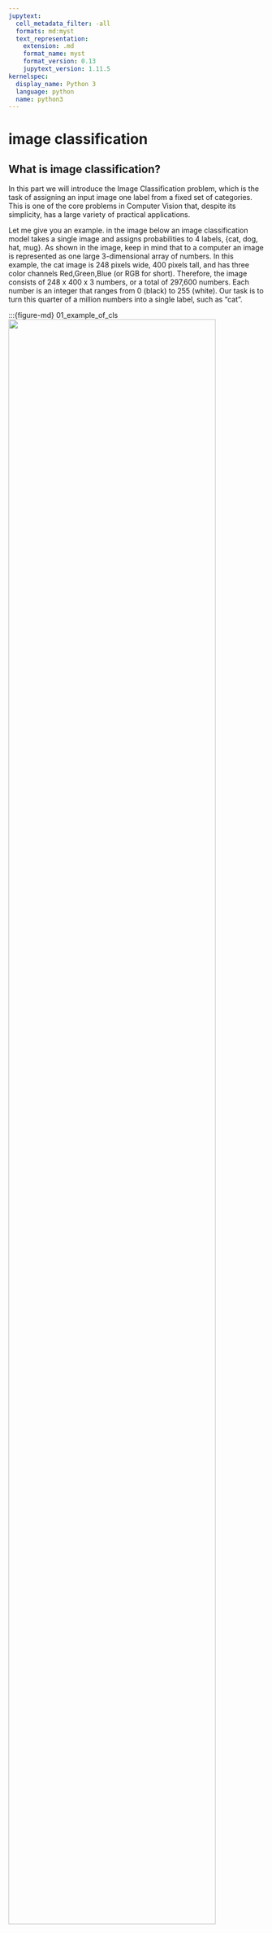 ```yaml
---
jupytext:
  cell_metadata_filter: -all
  formats: md:myst
  text_representation:
    extension: .md
    format_name: myst
    format_version: 0.13
    jupytext_version: 1.11.5
kernelspec:
  display_name: Python 3
  language: python
  name: python3
---
```


# image classification

## What is image classification?

In this part we will introduce the Image Classification problem, which is the task of assigning an input image one label from a fixed set of categories. This is one of the core problems in Computer Vision that, despite its simplicity, has a large variety of practical applications.

Let me give you an example. in the image below an image classification model takes a single image and assigns probabilities to 4 labels, {cat, dog, hat, mug}. As shown in the image, keep in mind that to a computer an image is represented as one large 3-dimensional array of numbers. In this example, the cat image is 248 pixels wide, 400 pixels tall, and has three color channels Red,Green,Blue (or RGB for short). Therefore, the image consists of 248 x 400 x 3 numbers, or a total of 297,600 numbers. Each number is an integer that ranges from 0 (black) to 255 (white). Our task is to turn this quarter of a million numbers into a single label, such as “cat”.

:::{figure-md} 01_example_of_cls
<img src="../../images/deep-learning/imgcls/01_classify_eg.png" width="90%" class="bg-white mb-1">

Example of the image classification task
:::

The task in Image Classification is to predict a single label (or a distribution over labels as shown here to indicate our confidence) for a given image. Images are 3-dimensional arrays of integers from 0 to 255, of size Width x Height x 3. The 3 represents the three color channels Red, Green, Blue.

## Challenges

Since this task of recognizing a visual concept (e.g. cat) is relatively trivial for a human to perform, it is worth considering the challenges involved from the perspective of a Computer Vision algorithm. As we present (an inexhaustive) list of challenges below, keep in mind the raw representation of images as a 3-D array of brightness values:
- Viewpoint variation. A single instance of an object can be oriented in many ways with respect to the camera,
- Scale variation. Visual classes often exhibit variation in their size (size in the real world, not only in terms of their extent in the image),
- Deformation. Many objects of interest are not rigid bodies and can be deformed in extreme ways,
- Occlusion. The objects of interest can be occluded. Sometimes only a small portion of an object (as little as few pixels) could be visible,
- Illumination conditions. The effects of illumination are drastic on the pixel level,
- Background clutter. The objects of interest may blend into their environment, making them hard to identify,
- Intra-class variation. The classes of interest can often be relatively broad, such as chair. There are many different types of these objects, each with their own appearance.

A good image classification model must be invariant to the cross product of all these variations, while simultaneously retaining sensitivity to the inter-class variations.

## Pipeline of image classification

We’ve seen that the task in Image Classification is to take an array of pixels that represents a single image and assign a label to it. Our complete pipeline can be formalized as follows:
- Input: Our input consists of a set of N images, each labeled with one of K different classes. We refer to this data as the training set,
- Learning: Our task is to use the training set to learn what every one of the classes looks like. We refer to this step as training a classifier, or learning a model,
- Evaluation: In the end, we evaluate the quality of the classifier by asking it to predict labels for a new set of images that it has never seen before. We will then compare the true labels of these images to the ones predicted by the classifier. Intuitively, we’re hoping that a lot of the predictions match up with the true answers (which we call the ground truth).

## History & classic models

LeNet AlexNet VGGNet GoogleNet ResNet DenseNet SENet MobileNet ShuffleNet ViT

### VGGNet

The VGG (Visual Geometry Group) multilayer network model has 19 more layers than AlexNet, verifying that increasing the depth in the network structure can directly affect the model performance. The design idea of VGG is to increase the depth of the network and use a small size convolutional kernel instead. As shown in the figure below, three 3×3 convolutional kernels are used to replace the 7×7 convolutional kernels in AlexNet, and two 3×3 convolutional kernels are used to replace the 5×5 convolutional kernels, which can increase the depth of the network and improve the model effect while ensuring the same perceptual field. The number of model parameters and operations can be reduced by using smaller 3×3 Filters, and the image feature information can be better retained. The specific advantages of the improvement are summarized as follows. 
- Using small 3×3 filters to replace large convolutional kernels 
- After replacing the convolution kernel, the convolution layers have the same perceptual field. 
- Each layer is trained by Re LU activation function and batch gradient descent after convolution operation 
- It is verified that increasing the network depth can improve the model performance Although, VGG has achieved good results in image classification and localization problems in 2014 due to its deeper network structure and low computational complexity, it uses 140 million parameters and is computationally intensive, which is its shortcoming.

:::{figure-md} 02_VGG_structure
<img src="../../images/deep-learning/imgcls/02_VGG.png" width="90%" class="bg-white mb-1">

Structure of VGGNet {cite}`VGG_structure`
:::

#### Code

```{code-cell}

```

### Resnet

ResNet (Residual Network) was proposed by Kaiming He and won the 2015 ILSVRC Grand Prix with an error rate of 3.57%. In the previous network, when the model is not deep enough, its network recognition is not strong, but when the network stack (Plain Network) is very deep, the network gradient disappearance and gradient dispersion are obvious, resulting in the model's computational effectiveness but not up but down. Therefore, in view of the degradation problem of this deep network, ResNet is designed as an ultra-deep network without the gradient vanishing problem.ResNet has various types depending on the number of layers, from 18 to 1202 layers. As an example, Res Net50 consists of 49 convolutional layers and 1 fully connected layer, as shown in the figure below. This simple addition does not add additional parameters and computation to the network, but can greatly increase the training speed and improve the training effect, and this simple structure can well solve the degradation problem when the model deepens the number of layers. In this way, the network will always be in the optimal state and the performance of the network will not decrease with increasing depth.
The most important part of ResNet should be the residual block, and here is the structure.

:::{figure-md} 03_residual_block
<img src="../../images/deep-learning/imgcls/03_resblock.png" width="90%" class="bg-white mb-1">

Structure of residual block {cite}`resblock_structure`
:::

:::{figure-md} 04_ResNet_structure
<img src="../../images/deep-learning/imgcls/04_ResNet.png" width="90%" class="bg-white mb-1">

Structure of residual network {cite}`resnet_structure`
:::

#### Code

```{code-cell}
import time
import tensorflow as tf
import tensorflow.contrib as tf_contrib

weight_init = tf_contrib.layers.variance_scaling_initializer()
weight_regularizer = tf_contrib.layers.l2_regularizer(0.0001)

# Layer
def conv(x, channels, kernel=4, stride=2, padding='SAME', use_bias=True, scope='conv_0'):
    with tf.variable_scope(scope):
        x = tf.layers.conv2d(inputs=x, filters=channels,
                             kernel_size=kernel, kernel_initializer=weight_init,
                             kernel_regularizer=weight_regularizer,
                             strides=stride, use_bias=use_bias, padding=padding)

        return x

def fully_conneted(x, units, use_bias=True, scope='fully_0'):
    with tf.variable_scope(scope):
        x = flatten(x)
        x = tf.layers.dense(x, units=units, kernel_initializer=weight_init, kernel_regularizer=weight_regularizer, use_bias=use_bias)

        return x

def resblock(x_init, channels, is_training=True, use_bias=True, downsample=False, scope='resblock') :
    with tf.variable_scope(scope) :

        x = batch_norm(x_init, is_training, scope='batch_norm_0')
        x = relu(x)


        if downsample :
            x = conv(x, channels, kernel=3, stride=2, use_bias=use_bias, scope='conv_0')
            x_init = conv(x_init, channels, kernel=1, stride=2, use_bias=use_bias, scope='conv_init')

        else :
            x = conv(x, channels, kernel=3, stride=1, use_bias=use_bias, scope='conv_0')

        x = batch_norm(x, is_training, scope='batch_norm_1')
        x = relu(x)
        x = conv(x, channels, kernel=3, stride=1, use_bias=use_bias, scope='conv_1')



        return x + x_init

def bottle_resblock(x_init, channels, is_training=True, use_bias=True, downsample=False, scope='bottle_resblock') :
    with tf.variable_scope(scope) :
        x = batch_norm(x_init, is_training, scope='batch_norm_1x1_front')
        shortcut = relu(x)

        x = conv(shortcut, channels, kernel=1, stride=1, use_bias=use_bias, scope='conv_1x1_front')
        x = batch_norm(x, is_training, scope='batch_norm_3x3')
        x = relu(x)

        if downsample :
            x = conv(x, channels, kernel=3, stride=2, use_bias=use_bias, scope='conv_0')
            shortcut = conv(shortcut, channels*4, kernel=1, stride=2, use_bias=use_bias, scope='conv_init')

        else :
            x = conv(x, channels, kernel=3, stride=1, use_bias=use_bias, scope='conv_0')
            shortcut = conv(shortcut, channels * 4, kernel=1, stride=1, use_bias=use_bias, scope='conv_init')

        x = batch_norm(x, is_training, scope='batch_norm_1x1_back')
        x = relu(x)
        x = conv(x, channels*4, kernel=1, stride=1, use_bias=use_bias, scope='conv_1x1_back')

        return x + shortcut



def get_residual_layer(res_n) :
    x = []

    if res_n == 18 :
        x = [2, 2, 2, 2]

    if res_n == 34 :
        x = [3, 4, 6, 3]

    if res_n == 50 :
        x = [3, 4, 6, 3]

    if res_n == 101 :
        x = [3, 4, 23, 3]

    if res_n == 152 :
        x = [3, 8, 36, 3]

    return x

# Sampling
def flatten(x) :
    return tf.layers.flatten(x)

def global_avg_pooling(x):
    gap = tf.reduce_mean(x, axis=[1, 2], keepdims=True)
    return gap

def avg_pooling(x) :
    return tf.layers.average_pooling2d(x, pool_size=2, strides=2, padding='SAME')

# Activation function
def relu(x):
    return tf.nn.relu(x)

# Normalization function
def batch_norm(x, is_training=True, scope='batch_norm'):
    return tf_contrib.layers.batch_norm(x,
                                        decay=0.9, epsilon=1e-05,
                                        center=True, scale=True, updates_collections=None,
                                        is_training=is_training, scope=scope)
    
class ResNet(object):
    def __init__(self, sess, args):
        self.model_name = 'ResNet'
        self.sess = sess
        self.dataset_name = args.dataset

        if self.dataset_name == 'cifar10' :
            self.train_x, self.train_y, self.test_x, self.test_y = load_cifar10()
            self.img_size = 32
            self.c_dim = 3
            self.label_dim = 10

        self.checkpoint_dir = args.checkpoint_dir
        self.log_dir = args.log_dir

        self.res_n = args.res_n

        self.epoch = args.epoch
        self.batch_size = args.batch_size
        self.iteration = len(self.train_x) // self.batch_size

        self.init_lr = args.lr

    # Generator
    def network(self, x, is_training=True, reuse=False):
        with tf.variable_scope("network", reuse=reuse):

            if self.res_n < 50 :
                residual_block = resblock
            else :
                residual_block = bottle_resblock

            residual_list = get_residual_layer(self.res_n)

            ch = 32 # paper is 64
            x = conv(x, channels=ch, kernel=3, stride=1, scope='conv')

            for i in range(residual_list[0]) :
                x = residual_block(x, channels=ch, is_training=is_training, downsample=False, scope='resblock0_' + str(i))

            x = residual_block(x, channels=ch*2, is_training=is_training, downsample=True, scope='resblock1_0')

            for i in range(1, residual_list[1]) :
                x = residual_block(x, channels=ch*2, is_training=is_training, downsample=False, scope='resblock1_' + str(i))

            x = residual_block(x, channels=ch*4, is_training=is_training, downsample=True, scope='resblock2_0')

            for i in range(1, residual_list[2]) :
                x = residual_block(x, channels=ch*4, is_training=is_training, downsample=False, scope='resblock2_' + str(i))

            x = residual_block(x, channels=ch*8, is_training=is_training, downsample=True, scope='resblock_3_0')

            for i in range(1, residual_list[3]) :
                x = residual_block(x, channels=ch*8, is_training=is_training, downsample=False, scope='resblock_3_' + str(i))

            x = batch_norm(x, is_training, scope='batch_norm')
            x = relu(x)

            x = global_avg_pooling(x)
            x = fully_conneted(x, units=self.label_dim, scope='logit')

            return x

```

### DenseNet

DenseNet proposes a more radical dense connection mechanism than ResNet: i.e., connecting all layers to each other, specifically each layer accepts all the layers before it as its additional input. resNet short-circuits each layer with some previous layer (usually 2-3 layers), and the connection is made by element-level summation. In DenseNet, each layer is connected (concat) with all the preceding layers in the channel dimension and used as input to the next layer, which is a dense connection. Moreover, DenseNet is directly concat feature maps from different layers, which enables feature reuse and improves efficiency, and this feature is the most important difference between DenseNet and ResNet.

:::{figure-md} 05_dense_block
<img src="../../images/deep-learning/imgcls/05_denseblock.png" width="90%" class="bg-white mb-1">

Structure of dense block {cite}`denseblock_structure`
:::

:::{figure-md} 06_DenseNet_structure
<img src="../../images/deep-learning/imgcls/06_DenseNet.png" width="90%" class="bg-white mb-1">

Structure of dense network {cite}`densenet_structure`
:::

#### Code

```{code-cell}
import tensorflow as tf
from tflearn.layers.conv import global_avg_pool
from tensorflow.examples.tutorials.mnist import input_data
from tensorflow.contrib.layers import batch_norm, flatten
from tensorflow.contrib.framework import arg_scope
import numpy as np

# Hyperparameter
nb_block = 2
dropout_rate = 0.2

def conv_layer(input, filter, kernel, stride=1, layer_name="conv"):
    with tf.name_scope(layer_name):
        network = tf.layers.conv2d(inputs=input, filters=filter, kernel_size=kernel, strides=stride, padding='SAME')
        return network

def Global_Average_Pooling(x, stride=1):
    """
    width = np.shape(x)[1]
    height = np.shape(x)[2]
    pool_size = [width, height]
    return tf.layers.average_pooling2d(inputs=x, pool_size=pool_size, strides=stride) # The stride value does not matter
    It is global average pooling without tflearn
    """

    return global_avg_pool(x, name='Global_avg_pooling')
    # But maybe you need to install h5py and curses or not


def Batch_Normalization(x, training, scope):
    with arg_scope([batch_norm],
                   scope=scope,
                   updates_collections=None,
                   decay=0.9,
                   center=True,
                   scale=True,
                   zero_debias_moving_mean=True) :
        return tf.cond(training,
                       lambda : batch_norm(inputs=x, is_training=training, reuse=None),
                       lambda : batch_norm(inputs=x, is_training=training, reuse=True))

def Drop_out(x, rate, training) :
    return tf.layers.dropout(inputs=x, rate=rate, training=training)

def Relu(x):
    return tf.nn.relu(x)

def Average_pooling(x, pool_size=[2,2], stride=2, padding='VALID'):
    return tf.layers.average_pooling2d(inputs=x, pool_size=pool_size, strides=stride, padding=padding)


def Max_Pooling(x, pool_size=[3,3], stride=2, padding='VALID'):
    return tf.layers.max_pooling2d(inputs=x, pool_size=pool_size, strides=stride, padding=padding)

def Concatenation(layers) :
    return tf.concat(layers, axis=3)

def Linear(x) :
    return tf.layers.dense(inputs=x, units=class_num, name='linear')

class DenseNet():
    def __init__(self, x, nb_blocks, filters, training):
        self.nb_blocks = nb_blocks
        self.filters = filters
        self.training = training
        self.model = self.Dense_net(x)

    def bottleneck_layer(self, x, scope):
        # print(x)
        with tf.name_scope(scope):
            x = Batch_Normalization(x, training=self.training, scope=scope+'_batch1')
            x = Relu(x)
            x = conv_layer(x, filter=4 * self.filters, kernel=[1,1], layer_name=scope+'_conv1')
            x = Drop_out(x, rate=dropout_rate, training=self.training)

            x = Batch_Normalization(x, training=self.training, scope=scope+'_batch2')
            x = Relu(x)
            x = conv_layer(x, filter=self.filters, kernel=[3,3], layer_name=scope+'_conv2')
            x = Drop_out(x, rate=dropout_rate, training=self.training)

            # print(x)

            return x

    def transition_layer(self, x, scope):
        with tf.name_scope(scope):
            x = Batch_Normalization(x, training=self.training, scope=scope+'_batch1')
            x = Relu(x)
            # x = conv_layer(x, filter=self.filters, kernel=[1,1], layer_name=scope+'_conv1')
            
            # https://github.com/taki0112/Densenet-Tensorflow/issues/10
            
            in_channel = x.shape[-1]
            x = conv_layer(x, filter=in_channel*0.5, kernel=[1,1], layer_name=scope+'_conv1')
            x = Drop_out(x, rate=dropout_rate, training=self.training)
            x = Average_pooling(x, pool_size=[2,2], stride=2)

            return x

    def dense_block(self, input_x, nb_layers, layer_name):
        with tf.name_scope(layer_name):
            layers_concat = list()
            layers_concat.append(input_x)

            x = self.bottleneck_layer(input_x, scope=layer_name + '_bottleN_' + str(0))

            layers_concat.append(x)

            for i in range(nb_layers - 1):
                x = Concatenation(layers_concat)
                x = self.bottleneck_layer(x, scope=layer_name + '_bottleN_' + str(i + 1))
                layers_concat.append(x)

            x = Concatenation(layers_concat)

            return x

    def Dense_net(self, input_x):
        x = conv_layer(input_x, filter=2 * self.filters, kernel=[7,7], stride=2, layer_name='conv0')
        x = Max_Pooling(x, pool_size=[3,3], stride=2)

        for i in range(self.nb_blocks) :
            # 6 -> 12 -> 48
            x = self.dense_block(input_x=x, nb_layers=4, layer_name='dense_'+str(i))
            x = self.transition_layer(x, scope='trans_'+str(i))

        """
        x = self.dense_block(input_x=x, nb_layers=6, layer_name='dense_1')
        x = self.transition_layer(x, scope='trans_1')
        x = self.dense_block(input_x=x, nb_layers=12, layer_name='dense_2')
        x = self.transition_layer(x, scope='trans_2')
        x = self.dense_block(input_x=x, nb_layers=48, layer_name='dense_3')
        x = self.transition_layer(x, scope='trans_3')
        """

        x = self.dense_block(input_x=x, nb_layers=32, layer_name='dense_final')

        # 100 Layer
        x = Batch_Normalization(x, training=self.training, scope='linear_batch')
        x = Relu(x)
        x = Global_Average_Pooling(x)
        x = flatten(x)
        x = Linear(x)

        # x = tf.reshape(x, [-1, 10])
        return x
```

### MobileNet

MobileNets are based on a streamlined architecture that uses depth-wise separable convolutions to build light weight deep neural networks. We introduce two simple global hyper-parameters that efficiently trade off between latency and accuracy. These hyper-parameters allow the model builder to choose the right sized model for their application based on the constraints of the problem.
Besides, the standard convolutional filters for normal CNNs are replaced by two layers: depthwise convolution and pointwise convolution to build a depthwise separable filter.

:::{figure-md} 07_MobileNet_convolution_structure
<img src="../../images/deep-learning/imgcls/07_mobileconv.png" width="90%" class="bg-white mb-1">

Replacement of standard convolution filter {cite}`mobileconv_structure`
:::

:::{figure-md} 07_MobileNet_body_structure
<img src="../../images/deep-learning/imgcls/08_MobileNet.png" width="90%" class="bg-white mb-1">

Body structure of MobileNet {cite}`mobilenet_structure`
:::

#### Code

```{code-cell}
import tensorflow as tf
import tensorflow.contrib.slim as slim


def mobilenet_v2_arg_scope(weight_decay, is_training=True, depth_multiplier=1.0, regularize_depthwise=False,
                           dropout_keep_prob=1.0):

    regularizer = tf.contrib.layers.l2_regularizer(weight_decay)
    if regularize_depthwise:
        depthwise_regularizer = regularizer
    else:
        depthwise_regularizer = None

    with slim.arg_scope([slim.conv2d, slim.separable_conv2d],
                        activation_fn=tf.nn.relu, normalizer_fn=slim.batch_norm,
                        normalizer_params={'is_training': is_training, 'center': True, 'scale': True }):

        with slim.arg_scope([slim.conv2d], weights_regularizer=regularizer):

            with slim.arg_scope([slim.separable_conv2d],
                                weights_regularizer=depthwise_regularizer, depth_multiplier=depth_multiplier):

                with slim.arg_scope([slim.dropout], is_training=is_training, keep_prob=dropout_keep_prob) as sc:

                    return sc


def block(net, input_filters, output_filters, expansion, stride):
    res_block = net
    res_block = slim.conv2d(inputs=res_block, num_outputs=input_filters * expansion, kernel_size=[1, 1])
    res_block = slim.separable_conv2d(inputs=res_block, num_outputs=None, kernel_size=[3, 3], stride=stride)
    res_block = slim.conv2d(inputs=res_block, num_outputs=output_filters, kernel_size=[1, 1], activation_fn=None)
    if stride == 2:
        return res_block
    else:
        if input_filters != output_filters:
            net = slim.conv2d(inputs=net, num_outputs=output_filters, kernel_size=[1, 1], activation_fn=None)
        return tf.add(res_block, net)


def blocks(net, expansion, output_filters, repeat, stride):
    input_filters = net.shape[3].value

    # first layer should take stride into account
    net = block(net, input_filters, output_filters, expansion, stride)

    for _ in range(1, repeat):
        net = block(net, input_filters, output_filters, expansion, 1)

    return net


def mobilenet_v2(inputs,
                 num_classes=1000,
                 dropout_keep_prob=0.999,
                 is_training=True,
                 depth_multiplier=1.0,
                 prediction_fn=tf.contrib.layers.softmax,
                 spatial_squeeze=True,
                 scope='MobilenetV2'):

    endpoints = dict()

    expansion = 6

    with tf.variable_scope(scope):

        with slim.arg_scope(mobilenet_v2_arg_scope(0.0004, is_training=is_training, depth_multiplier=depth_multiplier,
                                                   dropout_keep_prob=dropout_keep_prob)):
            net = tf.identity(inputs)

            net = slim.conv2d(net, 32, [3, 3], scope='conv11', stride=2)

            net = blocks(net=net, expansion=1, output_filters=16, repeat=1, stride=1)

            net = blocks(net=net, expansion=expansion, output_filters=24, repeat=2, stride=2)

            net = blocks(net=net, expansion=expansion, output_filters=32, repeat=3, stride=2)

            net = blocks(net=net, expansion=expansion, output_filters=64, repeat=4, stride=2)

            net = blocks(net=net, expansion=expansion, output_filters=96, repeat=3, stride=1)

            net = blocks(net=net, expansion=expansion, output_filters=160, repeat=3, stride=2)

            net = blocks(net=net, expansion=expansion, output_filters=320, repeat=1, stride=1)

            net = slim.conv2d(net, 1280, [1, 1], scope='last_bottleneck')

            net = slim.avg_pool2d(net, [7, 7])

            logits = slim.conv2d(net, num_classes, [1, 1], activation_fn=None, normalizer_fn=None, scope='features')

            if spatial_squeeze:
                logits = tf.squeeze(logits, [1, 2], name='SpatialSqueeze')

            endpoints['Logits'] = logits

            if prediction_fn:
                endpoints['Predictions'] = prediction_fn(logits, scope='Predictions')

    return logits, endpoints
```

### ViT

Different from the previous models, ViT (Vision Transformer) uses the concept of Transformer. Inspired by the Transformer scaling successes in NLP, they experiment with applying a standard Transformer directly to images, with the fewest possible modifications. To do so, they split an image into patches and provide the sequence of linear embeddings of these patches as an input to a Transformer. Image patches are treated the same way as tokens (words) in an NLP application. They train the model on image classification in supervised fashion.

#### Code

```{code-cell}
import tensorflow as tf
from tensorflow.keras import Model
from tensorflow.keras.layers import Layer
from tensorflow.keras import Sequential
import tensorflow.keras.layers as nn

from tensorflow import einsum
from einops import rearrange, repeat
from einops.layers.tensorflow import Rearrange

def pair(t):
    return t if isinstance(t, tuple) else (t, t)

class PreNorm(Layer):
    def __init__(self, fn):
        super(PreNorm, self).__init__()

        self.norm = nn.LayerNormalization()
        self.fn = fn

    def call(self, x, training=True):
        return self.fn(self.norm(x), training=training)

class MLP(Layer):
    def __init__(self, dim, hidden_dim, dropout=0.0):
        super(MLP, self).__init__()

        def GELU():
            def gelu(x, approximate=False):
                if approximate:
                    coeff = tf.cast(0.044715, x.dtype)
                    return 0.5 * x * (1.0 + tf.tanh(0.7978845608028654 * (x + coeff * tf.pow(x, 3))))
                else:
                    return 0.5 * x * (1.0 + tf.math.erf(x / tf.cast(1.4142135623730951, x.dtype)))

            return nn.Activation(gelu)

        self.net = Sequential([
            nn.Dense(units=hidden_dim),
            GELU(),
            nn.Dropout(rate=dropout),
            nn.Dense(units=dim),
            nn.Dropout(rate=dropout)
        ])

    def call(self, x, training=True):
        return self.net(x, training=training)

class Attention(Layer):
    def __init__(self, dim, heads=8, dim_head=64, dropout=0.0):
        super(Attention, self).__init__()
        inner_dim = dim_head * heads
        project_out = not (heads == 1 and dim_head == dim)

        self.heads = heads
        self.scale = dim_head ** -0.5

        self.attend = nn.Softmax()
        self.to_qkv = nn.Dense(units=inner_dim * 3, use_bias=False)

        if project_out:
            self.to_out = [
                nn.Dense(units=dim),
                nn.Dropout(rate=dropout)
            ]
        else:
            self.to_out = []

        self.to_out = Sequential(self.to_out)

    def call(self, x, training=True):
        qkv = self.to_qkv(x)
        qkv = tf.split(qkv, num_or_size_splits=3, axis=-1)
        q, k, v = map(lambda t: rearrange(t, 'b n (h d) -> b h n d', h=self.heads), qkv)

        # dots = tf.matmul(q, tf.transpose(k, perm=[0, 1, 3, 2])) * self.scale
        dots = einsum('b h i d, b h j d -> b h i j', q, k) * self.scale
        attn = self.attend(dots)

        # x = tf.matmul(attn, v)
        x = einsum('b h i j, b h j d -> b h i d', attn, v)
        x = rearrange(x, 'b h n d -> b n (h d)')
        x = self.to_out(x, training=training)

        return x

class Transformer(Layer):
    def __init__(self, dim, depth, heads, dim_head, mlp_dim, dropout=0.0):
        super(Transformer, self).__init__()

        self.layers = []

        for _ in range(depth):
            self.layers.append([
                PreNorm(Attention(dim, heads=heads, dim_head=dim_head, dropout=dropout)),
                PreNorm(MLP(dim, mlp_dim, dropout=dropout))
            ])

    def call(self, x, training=True):
        for attn, mlp in self.layers:
            x = attn(x, training=training) + x
            x = mlp(x, training=training) + x

        return x

class ViT(Model):
    def __init__(self, image_size, patch_size, num_classes, dim, depth, heads, mlp_dim,
                 pool='cls', dim_head=64, dropout=0.0, emb_dropout=0.0):
        """
            image_size: int.
            -> Image size. If you have rectangular images, make sure your image size is the maximum of the width and height
            patch_size: int.
            -> Number of patches. image_size must be divisible by patch_size.
            -> The number of patches is: n = (image_size // patch_size) ** 2 and n must be greater than 16.
            num_classes: int.
            -> Number of classes to classify.
            dim: int.
            -> Last dimension of output tensor after linear transformation nn.Linear(..., dim).
            depth: int.
            -> Number of Transformer blocks.
            heads: int.
            -> Number of heads in Multi-head Attention layer.
            mlp_dim: int.
            -> Dimension of the MLP (FeedForward) layer.
            dropout: float between [0, 1], default 0..
            -> Dropout rate.
            emb_dropout: float between [0, 1], default 0.
            -> Embedding dropout rate.
            pool: string, either cls token pooling or mean pooling
        """
        super(ViT, self).__init__()

        image_height, image_width = pair(image_size)
        patch_height, patch_width = pair(patch_size)

        assert image_height % patch_height == 0 and image_width % patch_width == 0, 'Image dimensions must be divisible by the patch size.'

        num_patches = (image_height // patch_height) * (image_width // patch_width)
        assert pool in {'cls', 'mean'}, 'pool type must be either cls (cls token) or mean (mean pooling)'

        self.patch_embedding = Sequential([
            Rearrange('b (h p1) (w p2) c -> b (h w) (p1 p2 c)', p1=patch_height, p2=patch_width),
            nn.Dense(units=dim)
        ], name='patch_embedding')

        self.pos_embedding = tf.Variable(initial_value=tf.random.normal([1, num_patches + 1, dim]))
        self.cls_token = tf.Variable(initial_value=tf.random.normal([1, 1, dim]))
        self.dropout = nn.Dropout(rate=emb_dropout)

        self.transformer = Transformer(dim, depth, heads, dim_head, mlp_dim, dropout)

        self.pool = pool

        self.mlp_head = Sequential([
            nn.LayerNormalization(),
            nn.Dense(units=num_classes)
        ], name='mlp_head')

    def call(self, img, training=True, **kwargs):
        x = self.patch_embedding(img)
        b, n, d = x.shape

        cls_tokens = repeat(self.cls_token, '() n d -> b n d', b=b)
        x = tf.concat([cls_tokens, x], axis=1)
        x += self.pos_embedding[:, :(n + 1)]
        x = self.dropout(x, training=training)

        x = self.transformer(x, training=training)

        if self.pool == 'mean':
            x = tf.reduce_mean(x, axis=1)
        else:
            x = x[:, 0]

        x = self.mlp_head(x)

        return x
```

## Classic datasets

As we said before, image classification task is mainly trained by datasets, so the importance of dataset is obvious. Here, we will introduce some widely-used datasets.

### CIFAR-10/100

The [CIFAR-10 dataset](http://www.cs.toronto.edu/~kriz/cifar.html) consists of 60000 32x32 colour images in 10 classes, with 6000 images per class. There are 50000 training images and 10000 test images. The dataset is divided into five training batches and one test batch, each with 10000 images. The test batch contains exactly 1000 randomly-selected images from each class. The training batches contain the remaining images in random order, but some training batches may contain more images from one class than another. Between them, the training batches contain exactly 5000 images from each class.
The CIFAR-100 dataset is just like the CIFAR-10, except it has 100 classes containing 600 images each. There are 500 training images and 100 testing images per class. The 100 classes in the CIFAR-100 are grouped into 20 superclasses. Each image comes with a "fine" label (the class to which it belongs) and a "coarse" label (the superclass to which it belongs).

#### Download

```{code-cell}
# For Linux
wget http://www.cs.toronto.edu/~kriz/cifar-10-python.tar.gz
wget http://www.cs.toronto.edu/~kriz/cifar-100-python.tar.gz

# For Win/Mac
# Download from the offical website
```

### ImageNet-1000

[ImageNet](https://image-net.org/) is an image dataset organized according to the WordNet hierarchy. Each meaningful concept in WordNet, possibly described by multiple words or word phrases, is called a "synonym set" or "synset". There are more than 100,000 synsets in WordNet; the majority of them are nouns (80,000+). In ImageNet, we aim to provide on average 1000 images to illustrate each synset. Images of each concept are quality-controlled and human-annotated. In its completion, we hope ImageNet will offer tens of millions of cleanly labeled and sorted images for most of the concepts in the WordNet hierarchy.

#### Download

If you want to download this dataset, please visit [kaggle](https://www.kaggle.com/c/imagenet-object-localization-challenge/overview/description) for more information.

## Standards

### top-1 accuracy

If your predicted label takes the largest one inside the final probability vector as the prediction result, and if the one with the highest probability in your prediction result is correctly classified, then the prediction is correct. Otherwise, the prediction is wrong.

### top-5 accuracy

Among the 50 classification probabilities of the test image, take the first 5 maximum classification probabilities, whether the correct label (classification) is in it or not, that is, whether it is one of these first 5, if it is, it is a successful classification.

## Your turn! 🚀

TBD.

## Acknowledgments

Thanks to [Sebastian Raschka](https://github.com/rasbt) for creating the open-source project [stat453-deep-learning-ss20](https://github.com/rasbt/stat453-deep-learning-ss20) and [Diego Gomez](https://github.com/diegoalejogm) for creating the open-source project [gans](https://github.com/diegoalejogm/gans). They inspire the majority of the content in this chapter.
https://cs231n.github.io/classification/
https://github.com/taki0112/ResNet-Tensorflow
https://github.com/taki0112/Densenet-Tensorflow
https://github.com/ohadlights/mobilenetv2
https://github.com/taki0112/vit-tensorflow
---

```{bibliography}
:filter: docname in docnames
```


